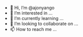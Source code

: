 - 👋 Hi, I’m @ajonyango
- 👀 I’m interested in ...
- 🌱 I’m currently learning ...
- 💞️ I’m looking to collaborate on ...
- 📫 How to reach me ...

<!---
ajonyango/ajonyango is a ✨ special ✨ repository because its `README.md` (this file) appears on your GitHub profile.
You can click the Preview link to take a look at your changes.
--->

